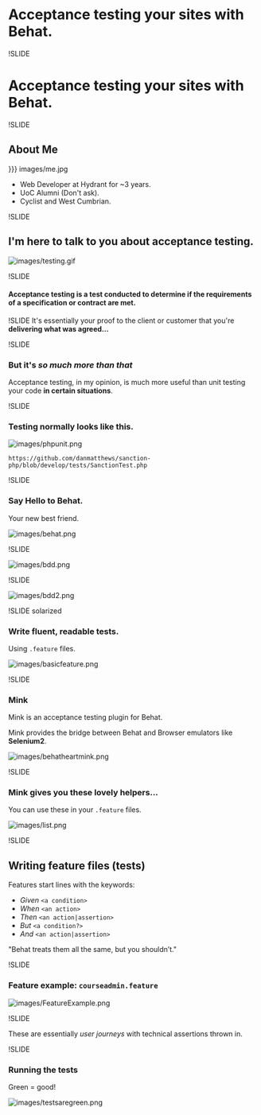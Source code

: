 # Acceptance testing your sites with Behat.

!SLIDE
# Acceptance testing your sites with Behat.

!SLIDE

## About Me

}}} images/me.jpg

- Web Developer at Hydrant for ~3 years.
- UoC Alumni (Don't ask).
- Cyclist and West Cumbrian.

!SLIDE
## I'm here to talk to you about acceptance testing.

![images/testing.gif](images/testing.gif)

!SLIDE

#### Acceptance testing is a test conducted to determine **if the requirements of a specification or contract are met**.

!SLIDE
It's essentially your proof to the client or customer that you're **delivering what was agreed…**


!SLIDE
### But it's *so much more than that*

Acceptance testing, in my opinion, is much more useful than unit testing your code **in certain situations**.

!SLIDE

### Testing normally looks like this.

![images/phpunit.png](images/phpunit.png)

`https://github.com/danmatthews/sanction-php/blob/develop/tests/SanctionTest.php`

!SLIDE

### Say Hello to Behat.

Your new best friend.

![images/behat.png](images/behat.png)


!SLIDE

![images/bdd.png](images/bdd.png)

!SLIDE

![images/bdd2.png](images/bdd2.png)

!SLIDE solarized

### Write fluent, readable tests.

Using `.feature` files.

![images/basicfeature.png](images/basicfeature.png)

!SLIDE

### Mink

Mink is an acceptance testing plugin for Behat.

Mink provides the bridge between Behat and Browser emulators like **Selenium2**.

![images/behatheartmink.png](images/behatheartmink.png)

!SLIDE

### Mink gives you these lovely helpers...

You can use these in your `.feature` files.

![images/list.png](images/list.png)


!SLIDE

## Writing feature files (tests)

Features start lines with the keywords:

- *Given* `<a condition>`
- *When* `<an action>`
- *Then* `<an action|assertion>`
- *But* `<a condition?>`
- *And* `<an action|assertion>`

"Behat treats them all the same, but you shouldn’t."

!SLIDE
### Feature example: `courseadmin.feature`
![images/FeatureExample.png](images/FeatureExample.png)

!SLIDE

These are essentially *user journeys* with technical assertions thrown in.

!SLIDE

### Running the tests

Green = good!

![images/testsaregreen.png](images/testsaregreen.png)


